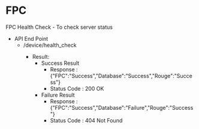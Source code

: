 # FPC


FPC Health Check - To check server status</br>
* API End Point</br>
  - <yourDomain>/device/health_check</br>
    * Result:</br>
      - Success Result</br>
        * Response : {"FPC":"Success","Database":"Success","Rouge":"Success"} </br>
        * Status Code : 200 OK</br>
      - Failure Result</br>
        * Response : {"FPC":"Success","Database":"Failure","Rouge":"Success"} </br>
        * Status Code : 404 Not Found</br>

